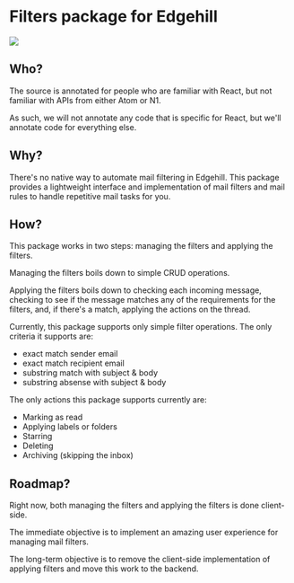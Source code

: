 # Filters package for Edgehill

<img src="https://raw.githubusercontent.com/nylas/edgehill-plugins/master/filters/filters-screencap.png?token=ABx0UZ4A4Qd2ikF3y6kwHOK3MX_ZEf1lks5WEr6WwA%3D%3D">

## Who?

The source is annotated for people who are familiar with React, but not familiar with APIs from either Atom or N1.

As such, we will not annotate any code that is specific for React, but we'll annotate code for everything else.

## Why?

There's no native way to automate mail filtering in Edgehill. This package provides a lightweight interface and implementation of mail filters and mail rules to handle repetitive mail tasks for you.

## How?

This package works in two steps: managing the filters and applying the filters.

Managing the filters boils down to simple CRUD operations.

Applying the filters boils down to checking each incoming message, checking to see if the message matches any of the requirements for the filters, and, if there's a match, applying the actions on the thread.

Currently, this package supports only simple filter operations. The only criteria it supports are:
- exact match sender email
- exact match recipient email
- substring match with subject & body
- substring absense with subject & body

The only actions this package supports currently are:
- Marking as read
- Applying labels or folders
- Starring
- Deleting
- Archiving (skipping the inbox)

## Roadmap?

Right now, both managing the filters and applying the filters is done client-side.

The immediate objective is to implement an amazing user experience for managing mail filters.

The long-term objective is to remove the client-side implementation of applying filters and move this work to the backend.
